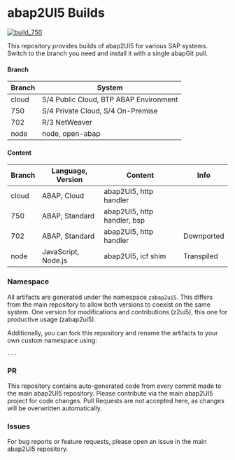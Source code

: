 # abap2UI5 Builds

[![build_750](https://github.com/abap2UI5/test/actions/workflows/build_750.yml/badge.svg)](https://github.com/abap2UI5/test/actions/workflows/build_750.yml)

This repository provides builds of abap2UI5 for various SAP systems. Switch to the branch you need and install it with a single abapGit pull.

#### Branch

| Branch    | System                | 
|-----------|----------------------------|
| cloud     | S/4 Public Cloud, BTP ABAP Environment |
| 750      | S/4 Private Cloud, S/4 On-Premise    |
| 702      | R/3 NetWeaver                   |
| node      | node, open-abap                  |

#### Content
| Branch    | Language, Version   | Content | Info                | 
|-----------|-------------------| ------------------| ------------------|
| cloud     | ABAP, Cloud | abap2UI5, http handler       | |
| 750      | ABAP, Standard  | abap2UI5, http handler, bsp  | |
| 702      | ABAP, Standard  | abap2UI5, http handler       | Downported |
| node      | JavaScript, Node.js | abap2UI5, icf shim     |  Transpiled |


### Namespace
All artifacts are generated under the namespace `zabap2ui5`. This differs from the main repository to allow both versions to coexist on the same system. One version for modifications and contributions (z2ui5), this one for productive usage (zabap2ui5).

Additionally, you can fork this repository and rename the artifacts to your own custom namespace using:
```
...
```

### PR
This repository contains auto-generated code from every commit made to the main abap2UI5 repository. Please contribute via the main abap2UI5 project for code changes. Pull Requests are not accepted here, as changes will be overwritten automatically.

### Issues
For bug reports or feature requests, please open an issue in the main abap2UI5 repository.
